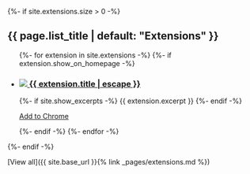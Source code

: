 {%- if site.extensions.size > 0 -%}

  <h2 class="post-list-heading">{{ page.list_title | default: "Extensions" }}</h2>
  <ul class="post-list">
    {%- for extension in site.extensions -%}
    {%- if extension.show_on_homepage -%}
    <li>
      <h3>
        <a class="post-link" href="{{ extension.url }}">
          <img src="{{ extension.logo_128 }}" />
          {{ extension.title | escape }}
        </a>
      </h3>
      {%- if site.show_excerpts -%}
        {{ extension.excerpt }}
      {%- endif -%}
      <p><a class="download-link" href="https://chrome.google.com/webstore/detail/{{ extension.chrome_id }}?ref=essentialkit_featured" target="_blank">Add to Chrome</a>
      </p>
    </li>
    {%- endif -%}
    {%- endfor -%}
  </ul>
{%- endif -%}

[View all]({{ site.base_url }}{% link _pages/extensions.md %})
